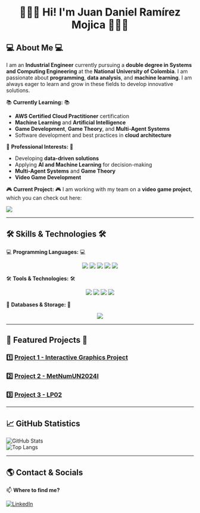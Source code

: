 <div align="center">

# 👨🏻‍💻 Hi! I'm **Juan Daniel Ramírez Mojica 👨🏻‍💻** 
</div>

## 💻 About Me 💻 
I am an **Industrial Engineer** currently pursuing a **double degree in Systems and Computing Engineering** at the **National University of Colombia**. I am passionate about **programming**, **data analysis**, and **machine learning**. I am always eager to learn and grow in these fields to develop innovative solutions.  

📚 **Currently Learning:** 📚
- **AWS Certified Cloud Practitioner** certification  
- **Machine Learning** and **Artificial Intelligence**  
- **Game Development**, **Game Theory**, and **Multi-Agent Systems**  
- Software development and best practices in **cloud architecture**  

🎯 **Professional Interests:**  🎯
- Developing **data-driven solutions**  
- Applying **AI and Machine Learning** for decision-making  
- **Multi-Agent Systems** and **Game Theory**  
- **Video Game Development**  

🎮 **Current Project:**  🎮
I am working with my team on a **video game project**, which you can check out here:  


<a href="https://ezcles.itch.io/ecos-andinos"> <img src="https://img.shields.io/badge/Itch.io-FA5C5C?style=for-the-badge&logo=itch.io&logoColor=white"> </a>

<p align="center">
  
</p>

---

## 🛠️ Skills & Technologies 🛠️ 

💻 **Programming Languages:**  💻 


<div align="center">
  
  <img src="https://img.shields.io/badge/Python-3776AB?style=for-the-badge&logo=python&logoColor=white">
  <img src="https://img.shields.io/badge/Java-ED8B00?style=for-the-badge&logo=java&logoColor=white">
  <img src="https://img.shields.io/badge/JavaScript-F7DF1E?style=for-the-badge&logo=javascript&logoColor=black">
  <img src="https://img.shields.io/badge/C%23-239120?style=for-the-badge&logo=c-sharp&logoColor=white">
  <img src="https://img.shields.io/badge/R-276DC3?style=for-the-badge&logo=r&logoColor=white">

</div>


🛠️ **Tools & Technologies:** 🛠️
<div align="center">
  
  <img src="https://img.shields.io/badge/Git-F05032?style=for-the-badge&logo=git&logoColor=white">
  <img src="https://img.shields.io/badge/GitHub-181717?style=for-the-badge&logo=github&logoColor=white">
  <img src="https://img.shields.io/badge/AWS-FF9900?style=for-the-badge&logo=amazonaws&logoColor=white">
  <img src="https://img.shields.io/badge/Unity-000000?style=for-the-badge&logo=unity&logoColor=white">

</div>

💾 **Databases & Storage:**  💾
<div align="center">
  
  <img src="https://img.shields.io/badge/SQL-4479A1?style=for-the-badge&logo=mysql&logoColor=white">
  
</div>


---

## 📌 Featured Projects  📌


### 1️⃣ [Project 1 - Interactive Graphics Project](https://github.com/JuanDanielRamirezMojica/JuanDanielRamirezMojica.github.io)  
   

### 2️⃣ [Project 2 - MetNumUN2024I](https://github.com/JuanDanielRamirezMojica/MetNumUN2024I)  
   

### 3️⃣ [Project 3 - LP02](https://github.com/JuanDanielRamirezMojica/LP02_juaramirezmo)  
   

---

## 📈 GitHub Statistics  
![GitHub Stats](https://github-readme-stats.vercel.app/api?username=JuanDanielRamirezMojica&show_icons=true&theme=catppuccin_latte)  
![Top Langs](https://github-readme-stats.vercel.app/api/top-langs/?username=JuanDanielRamirezMojica&layout=compact&theme=catppuccin_latte)  

---

## 🌎 Contact & Socials  
📫 **Where to find me?**  


[![LinkedIn](https://img.shields.io/badge/LinkedIn-0077B5?style=for-the-badge&logo=linkedin&logoColor=white)](https://www.linkedin.com/in/juan-daniel-ramirez-ab8311170?utm_source=share&utm_campaign=share_via&utm_content=profile&utm_medium=android_app)  


 


<!--

NOTAS:
**JuanDanielRamirezMojica/JuanDanielRamirezMojica** is a ✨ _special_ ✨ repository because its `README.md` (this file) appears on your GitHub profile.

AÑADIR EL DE TEORÍA DE JEUGOS DE AXELROD

Here are some ideas to get you started:
 - 🤖
- 🔭 I’m currently working on ...
- 🌱 I’m currently learning ...
- 👯 I’m looking to collaborate on ...
- 🤔 I’m looking for help with ...
- 💬 Ask me about ...
- 📫 How to reach me: ...
- 😄 Pronouns: ...
- ⚡ Fun fact: ...



- **Game Development**, **Game Theory**, and **Multi-Agent Systems**  
- Software development and best practices in **cloud architecture**  
-->
